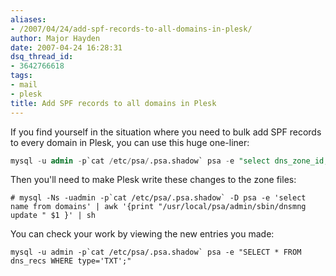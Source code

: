 ```yaml
---
aliases:
- /2007/04/24/add-spf-records-to-all-domains-in-plesk/
author: Major Hayden
date: 2007-04-24 16:28:31
dsq_thread_id:
- 3642766618
tags:
- mail
- plesk
title: Add SPF records to all domains in Plesk
---
```


If you find yourself in the situation where you need to bulk add SPF records to every domain in Plesk, you can use this huge one-liner:

```sql
mysql -u admin -p`cat /etc/psa/.psa.shadow` psa -e "select dns_zone_id,displayHost from dns_recs GROUP BY dns_zone_id ORDER BY dns_zone_id ASC;" | awk '{print "INSERT INTO dns_recs (type,host,val,time_stamp,dns_zone_id,displayHost,displayVal) VALUES ('\''TXT'\'','\''"$2"'\'','\''v=spf1 a mx ~all'\'',NOW(),"$1",'\''"$2"'\'','\''v=spf1 a mx ~all'\'');"}' | mysql -u admin -p`cat /etc/psa/.psa.shadow` psa`
```

Then you'll need to make Plesk write these changes to the zone files:

```
# mysql -Ns -uadmin -p`cat /etc/psa/.psa.shadow` -D psa -e 'select name from domains' | awk '{print "/usr/local/psa/admin/sbin/dnsmng update " $1 }' | sh
```

You can check your work by viewing the new entries you made:

```
mysql -u admin -p`cat /etc/psa/.psa.shadow` psa -e "SELECT * FROM dns_recs WHERE type='TXT';"
```